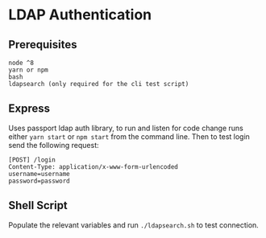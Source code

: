 # LDAP Authentication

## Prerequisites
```
node ^8
yarn or npm
bash
ldapsearch (only required for the cli test script)
```

## Express
Uses passport ldap auth library, to run and listen for code change runs either `yarn start` or `npm start` from the command line. Then to test login send the following request:

```
[POST] /login
Content-Type: application/x-www-form-urlencoded
username=username
password=password
```

## Shell Script
Populate the relevant variables and run `./ldapsearch.sh` to test connection.
